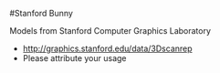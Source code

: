 #Stanford Bunny

Models from Stanford Computer Graphics Laboratory
- http://graphics.stanford.edu/data/3Dscanrep
- Please attribute your usage
